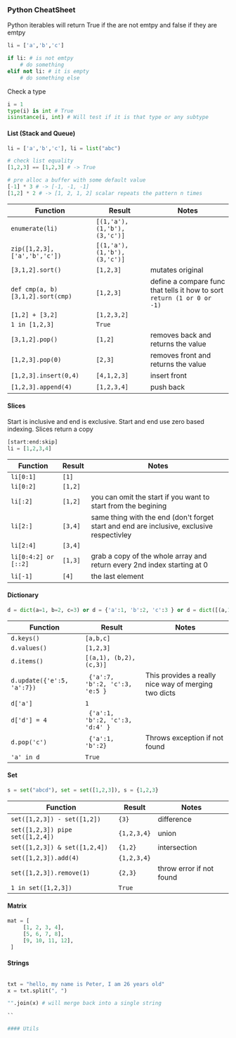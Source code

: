 ### Python CheatSheet

Python iterables will return True if the are not emtpy and false if they are emtpy

```python 
li = ['a','b','c']

if li: # is not emtpy
    # do something
elif not li: # it is empty
    # do something else
```

Check a type

```python
i = 1
type(i) is int # True
isinstance(i, int) # Will test if it is that type or any subtype
```

#### List (Stack and Queue)

```python 
li = ['a','b','c'], li = list("abc")

# check list equality
[1,2,3] == [1,2,3] # -> True

# pre alloc a buffer with some default value
[-1] * 3 # -> [-1, -1, -1]
[1,2] * 2 # -> [1, 2, 1, 2] scalar repeats the pattern n times
```


| Function       | Result | Notes|
| ------------- |-------------|-------------| 
| `enumerate(li)`| `[(1,'a'), (1,'b'), (3,'c')]` | 
| `zip([1,2,3], ['a','b','c'])`| `[(1,'a'), (1,'b'), (3,'c')]` | 
| `[3,1,2].sort()`| `[1,2,3]` | mutates original
| `def cmp(a, b) [3,1,2].sort(cmp)`| `[1,2,3]` | define a compare func that tells it how to sort `return (1 or 0 or -1)`
| `[1,2] + [3,2]`| `[1,2,3,2]` | 
| `1 in [1,2,3]`| `True` | 
| `[3,1,2].pop()`| `[1,2]` | removes back and returns the value
| `[1,2,3].pop(0)`| `[2,3]` | removes front and returns the value
| `[1,2,3].insert(0,4)`| `[4,1,2,3]` | insert front
| `[1,2,3].append(4)`| `[1,2,3,4]` | push back

#### Slices

Start is inclusive and end is exclusive. Start and end use zero based indexing.
Slices return a copy

```python
[start:end:skip] 
li = [1,2,3,4]
```

| Function       | Result | Notes|
| ------------- |-------------|-------------| 
| `li[0:1]`| `[1]` | 
| `li[0:2]`| `[1,2]` | 
| `li[:2]`| `[1,2]` | you can omit the start if you want to start from the begining
| `li[2:]`| `[3,4]` | same thing with the end (don't forget start and end are inclusive, exclusive respectivley
| `li[2:4]`| `[3,4]` | 
| `li[0:4:2] or [::2]`| `[1,3]` | grab a copy of the whole array and return every 2nd index starting at 0
| `li[-1]`| `[4]` | the last element 



#### Dictionary

```python 
d = dict(a=1, b=2, c=3) or d = {'a':1, 'b':2, 'c':3 } or d = dict([(a,1), (b,2), (c,3)])
```

| Function       | Result | Notes|
| ------------- |-------------|-------------| 
| `d.keys()`| `[a,b,c]` | 
| `d.values()`| `[1,2,3]` | 
| `d.items()`| `[(a,1), (b,2), (c,3)]` | 
| `d.update({'e':5, 'a':7})`| ` {'a':7, 'b':2, 'c':3, 'e:5 }` | This provides a really nice way of merging two dicts
| `d['a']`| `1` | 
| `d['d'] = 4`| ` {'a':1, 'b':2, 'c':3, 'd:4' }` | 
| `d.pop('c')`| ` {'a':1, 'b':2}` | Throws exception if not found
| `'a' in d`| `True` | 

#### Set

```python 
s = set("abcd"), set = set([1,2,3]), s = {1,2,3}
```

| Function       | Result | Notes|
| ------------- |-------------|-------------| 
| `set([1,2,3]) - set([1,2])`| `{3}` | difference
| `set([1,2,3]) pipe set([1,2,4])`| `{1,2,3,4}` | union
| `set([1,2,3]) & set([1,2,4])`| `{1,2}` | intersection
| `set([1,2,3]).add(4)`| `{1,2,3,4}` | 
| `set([1,2,3]).remove(1)`| `{2,3}` | throw error if not found
| `1 in set([1,2,3])`| `True` | 


#### Matrix

```python
mat = [
     [1, 2, 3, 4],
     [5, 6, 7, 8],
     [9, 10, 11, 12],
 ]
```

#### Strings

``` python 

txt = "hello, my name is Peter, I am 26 years old"
x = txt.split(", ")

"".join(x) # will merge back into a single string

``

#### Utils

